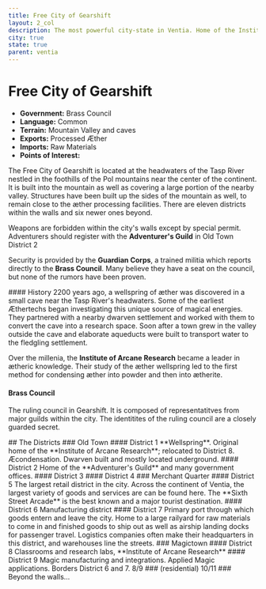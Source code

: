 ```yaml
---
title: Free City of Gearshift
layout: 2_col
description: The most powerful city-state in Ventia. Home of the Institute of Arcane Research.
city: true
state: true
parent: ventia
---
```

# Free City of Gearshift
* **Government:** Brass Council
* **Language:** Common
* **Terrain:** Mountain Valley and caves
* **Exports:** Processed &AElig;ther
* **Imports:** Raw Materials
* **Points of Interest:**

The Free City of Gearshift is located at the headwaters of the Tasp River nestled in the foothills of the Pol mountains near the center of the continent. It is built into the mountain as well as covering a large portion of the nearby valley. Structures have been built up the sides of the mountain as well, to remain close to the &aelig;ther processing facilities. There are eleven districts within the walls and six newer ones beyond.

Weapons are forbidden within the city's walls except by special permit. Adventurers should register with the **Adventurer's Guild** in Old Town District 2

Security is provided by the **Guardian Corps**, a trained militia which reports directly to the **Brass Council**. Many believe they have a seat on the council, but none of the rumors have been proven.

<skillblock markdown="block">
#### History
2200 years ago, a wellspring of &aelig;ther was discovered in a small cave near the Tasp River's headwaters. Some of the earliest &AElig;thertechs began investigating this unique source of magical energies. They partnered with a nearby dwarven settlement and worked with them to convert the cave into a research space. Soon after a town grew in the valley outside the cave and elaborate aqueducts were built to transport water to the fledgling settlement.

Over the millenia, the **Institute of Arcane Research** became a leader in &aelig;theric knowledge. Their study of the &aelig;ther wellspring led to the first method for condensing &aelig;ther into powder and then into &aelig;therite.
</skillblock>
<skillblock markdown="block">
#### Brass Council
The ruling council in Gearshift. It is composed of representatitves from major guilds within the city. The identitites of the ruling council are a closely guarded secret.
</skillblock>

<skillblock markdown="block">
## The Districts
### Old Town
#### District 1
**Wellspring**. Original home of the **Institute of Arcane Research**; relocated to District 8. &AElig;condensation. Dwarven built and mostly located underground.
#### District 2
Home of the **Adventurer's Guild** and many government offices.
#### District 3
#### District 4
</skillblock>
<skillblock markdown="block">
### Merchant Quarter
#### District 5
The largest retail district in the city. Across the continent of Ventia, the largest variety of goods and services are can be found here. The **Sixth Street Arcade** is the best known and a major tourist destination.
#### District 6
Manufacturing district
#### District 7
Primary port through which goods entern and leave the city. Home to a large railyard for raw materials to come in and finished goods to ship out as well as airship landing docks for passenger travel. Logistics companies often make their headquarters in this district, and warehouses line the streets.
</skillblock>
<skillblock markdown="block">
### Magictown
#### District 8
Classrooms and research labs, **Institute of Arcane Research**
#### District 9
Magic manufacturing and integrations. Applied Magic applications. Borders District 6 and 7.
8/9
</skillblock>
<skillblock markdown="block">
### (residential)
10/11
</skillblock>
<skillblock markdown="block">
### Beyond the walls...
</skillblock>